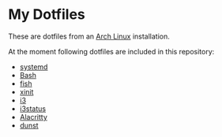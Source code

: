 # My Dotfiles

These are dotfiles from an [Arch Linux](https://www.archlinux.org/) installation.

At the moment following dotfiles are included in this repository:
* [systemd](https://www.freedesktop.org/wiki/Software/systemd/)
* [Bash](https://www.gnu.org/software/bash/)
* [fish](http://fishshell.com/)
* [xinit](https://www.x.org/)
* [i3](https://i3wm.org/)
* [i3status](https://i3wm.org/)
* [Alacritty](https://github.com/jwilm/alacritty)
* [dunst](https://dunst-project.org/)
